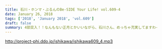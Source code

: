 ```yaml
---
title: 石川・ホンマ・ぶるんのBe-SIDE Your Life! vol.609-4
date: January 26, 2018
tags: ['2018', 'January 2018', 'vol.609']
draft: false
summary: 4部突入！！なんもない正月とかいいながら、石川さん、めっちゃ充実してますわ･･･MIURA
---
```


http://project-phi.ddo.jp/ishikawa/ishikawa609_4.mp3